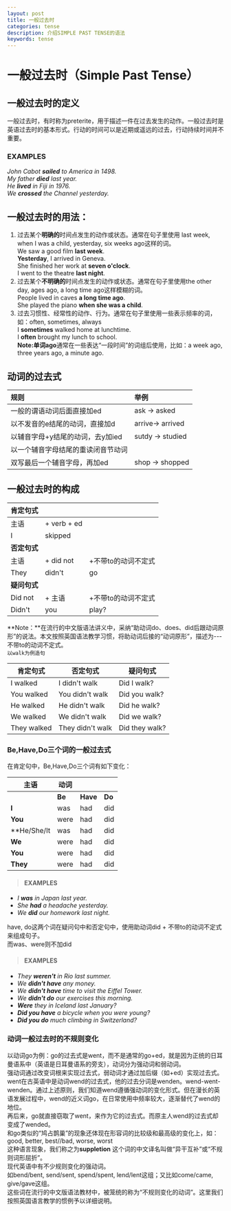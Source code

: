 ```yaml
---
layout: post
title: 一般过去时
categories: tense
description: 介绍SIMPLE PAST TENSE的语法
keywords: tense
---
```


# 一般过去时（Simple Past Tense）

## 一般过去时的定义
一般过去时，有时称为preterite，用于描述一件在过去发生的动作。一般过去时是英语过去时的基本形式。行动的时间可以是近期或遥远的过去，行动持续时间并不重要。  
### EXAMPLES
*John Cabot **sailed** to America in 1498.*  
*My father **died** last year.*  
*He **lived** in Fiji in 1976.*  
*We **crossed** the Channel yesterday.*  
## 一般过去时的用法：  
1. 过去某个**明确的**时间点发生的动作或状态。通常在句子里使用 last week, when I was a child, yesterday, six weeks ago这样的词。  
We saw a good film **last week**.  
**Yesterday**, I arrived in Geneva.  
She finished her work at **seven o'clock**.  
I went to the theatre **last night**.  
2. 过去某个**不明确的**时间点发生的动作或状态。通常在句子里使用the other day, ages ago, a long time ago这样模糊的词。  
People lived in caves **a long time ago**.  
She played the piano **when she was a child**.  
3. 过去习惯性、经常性的动作、行为。通常在句子里使用一些表示频率的词，如：often, sometimes, always  
I **sometimes** walked home at lunchtime.  
I **often** brought my lunch to school.  
**Note:**单词**ago**通常在一些表达“一段时间”的词组后使用，比如：a week ago, three years ago, a minute ago.  
## 动词的过去式

|规则                           |举例             |
|:------------------------------|:---------------|
|一般的谓语动词后面直接加ed       |ask -> asked    |
|以不发音的e结尾的动词，直接加d   |arrive-> arrived|
|以辅音字母+y结尾的动词，去y加ied |sutdy -> studied|
|以一个辅音字母结尾的重读闭音节动词|               |
|双写最后一个辅音字母，再加ed     |shop -> shopped|

## 一般过去时的构成

|**肯定句式**   |               |                |
|---------------|---------------|----------------|
|主语           |+ verb + ed    |                |
|I              |skipped        |                |
|**否定句式**   |               |                |
|主语           |+ did not      |+不带to的动词不定式|
|They           |didn't         |go              |
|**疑问句式**   |               |                |
|Did not        |+ 主语         |+不带to的动词不定式|
|Didn't         |you            |play?           |

**Note：**在流行的中文版语法讲义中，采纳“助动词do、does、did后跟动词原形”的说法。本文按照英国语法教学习惯，将助动词后接的“动词原形”，描述为---不带to的动词不定式。  
`以walk为例造句`

|**肯定句式**|**否定句式**    |**疑问句式**  |
|------------|----------------|--------------|
|I walked    |I didn't walk   |Did I walk?   |
|You walked  |You didn't walk |Did you walk? |
|He walked   |He didn't walk  |Did he walk?  |
|We walked   |We didn't walk  |Did we walk?  |
|They walked |They didn't walk|Did they walk?|

### Be,Have,Do三个词的一般过去式
在肯定句中，Be,Have,Do三个词有如下变化：  

|**主语**  |**动词**  |          |      |
|----------|----------|----------|------|
|          |**Be**    |**Have**  |**Do**|
|**I**     |was       |had       |did   |
|**You**   |were      |had       |did   |
|**He/She/It|was      |had       |did   |
|**We**    |were      |had       |did   |
|**You**   |were      |had       |did   |
|**They**  |were      |had       |did   |

>#### EXAMPLES
* *I **was** in Japan last year.*    
* *She **had** a headache yesterday.*  
* *We **did** our homework last night.*  
>

have, do这两个词在疑问句中和否定句中，使用助动词did + 不带to的动词不定式来组成句子。  
而was、were则不加did  

>#### EXAMPLES
* *They **weren't** in Rio last summer.*  
* *We **didn't have** any money.*  
* *We **didn't have** time to visit the Eiffel Tower.*  
* *We **didn't do** our exercises this morning.*  
* ***Were** they in Iceland last January?*  
* ***Did you have** a bicycle when you were young?*  
* ***Did you do** much climbing in Switzerland?*  
>

### 动词一般过去时的不规则变化
以动词go为例：go的过去式是went，而不是通常的go+ed，就是因为正统的日耳曼语系中（英语是日耳曼语系的旁支），动词分为强动词和弱动词。  
强动词通过改变词根来实现过去式，弱动词才通过加后缀（如+ed）实现过去式。  
went在古英语中是动词wend的过去式，他的过去分词是wenden。wend-went-wenden。通过上述原则，我们知道wend遵循强动词的变化形式。但在漫长的英语发展过程中，wend的近义词go，在日常使用中频率较大，逐渐替代了wend的地位。  
再后来，go就直接窃取了went，来作为它的过去式。而原主人wend的过去式却变成了wended。  
和go类似的“鸠占鹊巢”的现象还体现在形容词的比较级和最高级的变化上，如：good, better, best//bad, worse, worst  
这种语言现象，我们称之为**suppletion**  这个词的中文译名叫做“异干互补”或“不规则词形屈折”。  
现代英语中有不少规则变化的强动词。  
如bend/bent, send/sent, spend/spent, lend/lent这组；又比如come/came, give/gave这组。  
这些词在流行的中文版语法教材中，被笼统的称为“不规则变化的动词”。这里我们按照英国语言教学的惯例予以详细说明。
